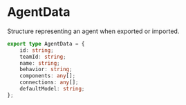 # AgentData

Structure representing an agent when exported or imported.

```ts
export type AgentData = {
    id: string;
    teamId: string;
    name: string;
    behavior: string;
    components: any[];
    connections: any[];
    defaultModel: string;
};
```
